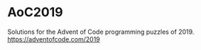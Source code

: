# AoC2019
Solutions for the Advent of Code programming puzzles of 2019. https://adventofcode.com/2019
